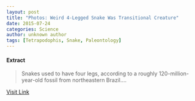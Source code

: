 ```yaml
---
layout: post
title: "Photos: Weird 4-Legged Snake Was Transitional Creature"
date: 2015-07-24
categories: Science
author: unknown author
tags: [Tetrapodophis, Snake, Paleontology]
---
```





#### Extract
>Snakes used to have four legs, according to a roughly 120-million-year-old fossil from northeastern Brazil....



[Visit Link](http://www.livescience.com/51643-photos-four-legged-snake.html)


